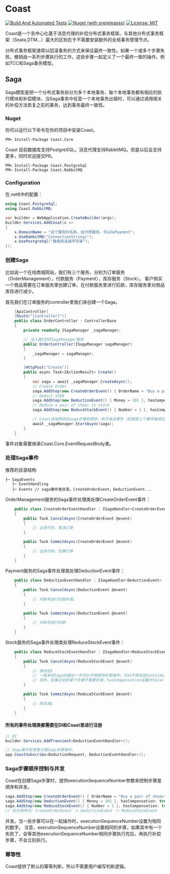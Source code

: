 # Coast

[![Build And Automated Tests](https://github.com/Allen-dududu/Coast/actions/workflows/build.yaml/badge.svg)](https://github.com/Allen-dududu/Coast/actions/workflows/build.yaml)
[![Nuget (with prereleases)](https://img.shields.io/nuget/vpre/Coast.Core)](https://nuget.org/packages/Coast.Core/)
[![License: MIT](https://img.shields.io/badge/License-MIT-yellow.svg)](https://opensource.org/licenses/MIT)

Coast是一个去中心化基于消息代理的补偿分布式事务框架。与其他分布式事务框架（Seata,DTM...）最大的区别在于不需要安装额外的全局事务管理节点。

分布式事务框架通常以回滚事务的方式来保证最终一致性。如果一个或多个步骤失败，撤销由一系列步骤执行的工作，这些步骤一起定义了一个最终一致的操作。例如TCC和Saga事务模型。

## Saga
Saga模型是把一个分布式事务拆分为多个本地事务，每个本地事务都有相应的执行模块和补偿模块，当Saga事务中任意一个本地事务出错时，可以通过调用相关的补偿方法恢复之前的事务，达到事务最终一致性。

### Nuget

你可以运行以下命令在你的项目中安装Coast。

```
PM> Install-Package Coast.Core
```

Coast 目前数据库支持PostgreSQL。消息代理支持RabbitMQ。但是以后会支持更多，同时欢迎提交PR。
```
PM> Install-Package Coast.PostgreSql
PM> Install-Package Coast.RabbitMQ
```

### Configuration
在.net6中的配置：

```c#
using Coast.PostgreSql;
using Coast.RabbitMQ;

var builder = WebApplication.CreateBuilder(args);
builder.Services.AddCosat(x =>
{
    x.DomainName = "这个服务的名称，如付款服务，可以叫Payment";
    x.UseRabbitMQ("ConnectionStrings");
    x.UsePostgreSql("数据库连接字符串");
});

```

### 创建Saga

比如说一个在线商城网站，我们有三个服务，分别为订单服务（OrderManagement），付款服务（Payment），库存服务（Stock）。
客户购买一个商品需要在订单服务里创建订单，在付款服务里进行扣款，库存服务里对商品库存进行减少。

首先我们在订单服务的controller里我们来创建一个Saga。
```c#
    [ApiController]
    [Route("[controller]")]
    public class OrderController : ControllerBase
    {
        private readonly ISagaManager _sagaManager;

        // 注入我们的ISagaManager服务
        public OrderController(ISagaManager sagaManager)
        {
            _sagaManager = sagaManager;
        }

        [HttpPost("Create")]
        public async Task<IActionResult> Create()
        {
            var saga = await _sagaManager.CreateAsync();
            // Create Order
            saga.AddStep(new CreateOrderEvent() { OrderName = "Buy a pair of shoes" }, hasCompensation: true);
            // Deduct $100
            saga.AddStep(new DeductionEvent() { Money = 101 }, hasCompensation: true);
            // Reduce a pair of shoes in stock
            saga.AddStep(new ReduceStockEvent() { Number = 1 }, hasCompensation: true);

            // Coast会按照添加saga步骤的顺序，依次发送事件（前提是上个事件被成功处理）。
            await _sagaManager.StartAsync(saga);
        }
    }
```
事件对象需要继承Coast.Core.EventRequestBody类。

### 处理Saga事件

推荐的目录结构
```
├─ SagaEvents
   ├─ EventHandling 
   ├─ Events // saga事件类目录。CreateOrderEvent，DeductionEvent...
```

OrderManagement服务的Saga事件处理类处理CreateOrderEvent事件：
```c#
    public class CreateOrderEventHandler : ISagaHandler<CreateOrderEvent>
    {
        public Task CancelAsync(CreateOrderEvent @event)
        {
            // 业务代码，取消订单
        }

        public Task CommitAsync(CreateOrderEvent @event)
        {
            // 业务代码，创建订单
        }
    }
```

Payment服务的Saga事件处理类处理DeductionEvent事件：
```c#
    public class DeductionEventHandler : ISagaHandler<DeductionEvent>
    {
        public Task CancelAsync(DeductionEvent @event)
        {
            // 对账号进行扣款补偿。
        }

        public Task CommitAsync(DeductionEvent @event)
        {
            // 对账号进行扣款
        }
    }
```

Stock服务的Saga事件处理类处理ReduceStockEvent事件：
```c#
    public class ReduceStockEventHandler : ISagaHandler<ReduceStockEvent>
    {
        public Task CancelAsync(ReduceStockEvent @event)
        {
            // 库存加1
            // 一般来说Saga的最后一步可以不用提供补偿操作，可以不用实现CancelAsync方法
            // 另外，如果之前的某个步骤不需要补偿，hasCompensation设置为false
        }

        public Task CommitAsync(ReduceStockEvent @event)
        {
            // 库存减1
        }
    }
```

#### 所有的事件处理类都需要在DI和Coast里进行注册
```c#
// DI
builder.Services.AddTransient<DeductionEventHandler>();

// Saga事件处理类关联Saga步骤事件。
app.CoastSubscribe<DeductionRequest, DeductionEventHandler>();
```

### Saga步骤顺序控制与并发
Coast在创建Saga步骤时，提供executionSequenceNumber参数来控制步骤是顺序和并发。
```c#
saga.AddStep(new CreateOrderEvent() { OrderName = "Buy a pair of shoes" }, hasCompensation: true, executionSequenceNumber: 1);
saga.AddStep(new DeductionEvent() { Money = 101 }, hasCompensation: true, executionSequenceNumber: 2);
saga.AddStep(new ReduceStockEvent() { Number = 1 }, hasCompensation: true, executionSequenceNumber: 3);
// 执行顺序为: CreateOrderEvent -> DeductionEvent -> ReduceStockEvent
```

并发。当一些步骤可以在一起操作时，executionSequenceNumber设置为相同的数字。
注意，executionSequenceNumber设置相同的步骤，如果其中有一个失败了，会等其他executionSequenceNumber相同步骤执行完后，再执行补偿步骤，不会立刻执行。

### 幂等性
Coast提供了默认的幂等判断，所以不需要用户编写判断逻辑。